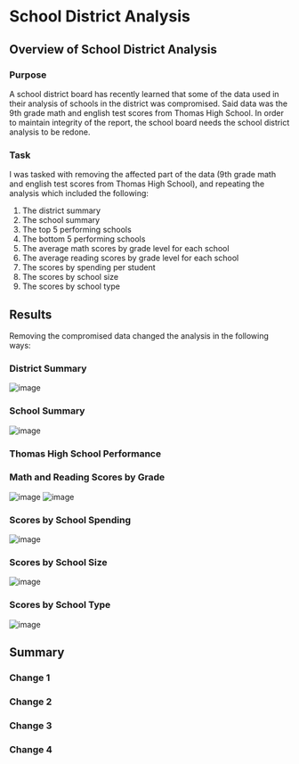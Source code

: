 # School District Analysis
## Overview of School District Analysis
### Purpose
A school district board has recently learned that some of the data used in their analysis of schools in the district was compromised. Said data was the 9th grade math and english test scores from Thomas High School. In order to maintain integrity of the report, the school board needs the school district analysis to be redone.
### Task
I was tasked with removing the affected part of the data (9th grade math and english test scores from Thomas High School), and repeating the analysis which included the following:
1. The district summary
2. The school summary
3. The top 5 performing schools
4. The bottom 5 performing schools
5. The average math scores by grade level for each school
6. The average reading scores by grade level for each school
7. The scores by spending per student
8. The scores by school size
9. The scores by school type

## Results
Removing the compromised data changed the analysis in the following ways:
### District Summary
![image](https://user-images.githubusercontent.com/102445183/167239644-30b07191-a3ee-433a-967b-119fb8bc11ce.png)

### School Summary
![image](https://user-images.githubusercontent.com/102445183/167239693-3a3e7f0c-9217-4e5f-8c1b-84d1338225e3.png)

### Thomas High School Performance

### Math and Reading Scores by Grade
![image](https://user-images.githubusercontent.com/102445183/167239696-61c6587e-708c-4fa6-902c-e4187c4b2417.png)
![image](https://user-images.githubusercontent.com/102445183/167239704-db55d410-000c-45e5-b15a-6da5a77a0fb8.png)

### Scores by School Spending
![image](https://user-images.githubusercontent.com/102445183/167239727-4645b701-73df-4f54-a8b0-f81eb6c84b22.png)

### Scores by School Size
![image](https://user-images.githubusercontent.com/102445183/167239736-71758987-3300-46e8-8bd7-4cdbaa7769e2.png)

### Scores by School Type
![image](https://user-images.githubusercontent.com/102445183/167239747-280b1a35-7cb3-411a-8ef9-5af117de7662.png)

## Summary
### Change 1
### Change 2
### Change 3
### Change 4
